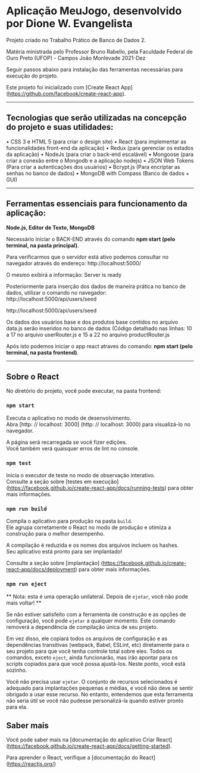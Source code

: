 # Aplicação MeuJogo, desenvolvido por Dione W. Evangelista
Projeto criado no Trabalho Prático de Banco de Dados 2. 

Matéria ministrada pelo Professor Bruno Rabello, pela Faculdade Federal de Ouro Preto (UFOP) - Campos João Monlevade
2021-Dez

Seguir passos abaixo para instalação das ferramentas necessárias para execução do projeto.

Este projeto foi inicializado com [Create React App] (https://github.com/facebook/create-react-app).

--------------------------------------------------------------------------------------------------------------------------

## Tecnologias que serão utilizadas na concepção do projeto e suas utilidades:
•	CSS 3 e HTML 5 (para criar o design site)
•	React (para implementar as funcionalidades front-end da aplicação)
•	Redux (para gerenciar os estados da aplicação)
•	NodeJs (para criar o back-end escalável)
•	Mongoose (para criar a conexão entre o Mongodb e a aplicação nodejs)
•	JSON Web Tokens (Para criar a autenticações dos usuários)
•	Bcrypt.js (Para encriptar as senhas no banco de dados)
•	MongoDB with Compass (Banco de dados + GUI)

--------------------------------------------------------------------------------------------------------------------------

## Ferramentas essenciais para funcionamento da aplicação: 
**Node.js, Editor de Texto, MongoDB**


Necessário iniciar o BACK-END através do comando  **npm start (pelo terminal, na pasta principal)**.

Para verificarmos que o servidor está ativo podemos consultar no navegador através do endereço: http://localhost:5000/

O mesmo exibirá a informação: Server is ready

Posteriormente para inserção dos dados de maneira prática no banco de dados,  utilizar o comando no navegador:
http://localhost:5000/api/users/seed


http://localhost:5000/api/users/seed


Os dados dos usuários base e dos produtos base contidos no arquivo data.js serão inseridos no banco de dados (Código detalhado nas linhas: 10 a 17 no arquivo userRouter.js e 15 a 22 no arquivo productRouter.js

Após isto podemos iniciar o app react atraves do comando: **npm start (pelo terminal, na pasta frontend)**.

--------------------------------------------------------------------------------------------------------------------------
## Sobre o React

No diretório do projeto, você pode executar, na pasta frontend:

### `npm start`

Executa o aplicativo no modo de desenvolvimento. \
Abra [http: // localhost: 3000] (http: // localhost: 3000) para visualizá-lo no navegador.

A página será recarregada se você fizer edições. \
Você também verá quaisquer erros de lint no console.

### `npm test`

Inicia o executor de teste no modo de observação interativo. \
Consulte a seção sobre [testes em execução] (https://facebook.github.io/create-react-app/docs/running-tests) para obter mais informações.

### `npm run build`

Compila o aplicativo para produção na pasta `build`. \
Ele agrupa corretamente o React no modo de produção e otimiza a construção para o melhor desempenho.

A compilação é reduzida e os nomes dos arquivos incluem os hashes. \
Seu aplicativo está pronto para ser implantado!

Consulte a seção sobre [implantação] (https://facebook.github.io/create-react-app/docs/deployment) para obter mais informações.

### `npm run eject`

** Nota: esta é uma operação unilateral. Depois de `ejetar`, você não pode mais voltar! **

Se não estiver satisfeito com a ferramenta de construção e as opções de configuração, você pode `ejetar` a qualquer momento. Este comando removerá a dependência de compilação única de seu projeto.

Em vez disso, ele copiará todos os arquivos de configuração e as dependências transitivas (webpack, Babel, ESLint, etc) diretamente para o seu projeto para que você tenha controle total sobre eles. Todos os comandos, exceto `eject`, ainda funcionarão, mas irão apontar para os scripts copiados para que você possa ajustá-los. Neste ponto, você está sozinho.

Você não precisa usar `ejetar`. O conjunto de recursos selecionados é adequado para implantações pequenas e médias, e você não deve se sentir obrigado a usar esse recurso. No entanto, entendemos que esta ferramenta não seria útil se você não pudesse personalizá-la quando estiver pronto para ela.

## Saber mais

Você pode saber mais na [documentação do aplicativo Criar React] (https://facebook.github.io/create-react-app/docs/getting-started).

Para aprender o React, verifique a [documentação do React] (https://reactjs.org/)
